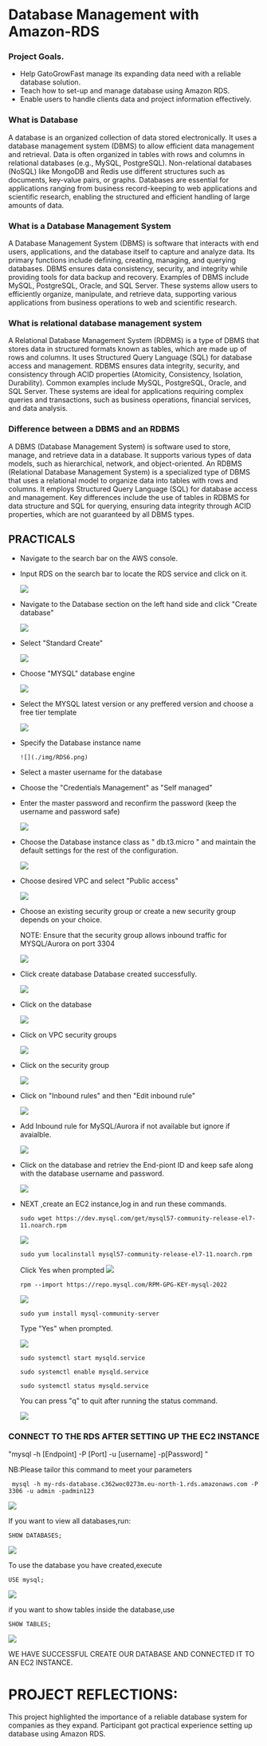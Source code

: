 # Database Management with Amazon-RDS

### Project Goals.
* Help GatoGrowFast manage its expanding data need with a reliable database solution.
* Teach how to set-up and manage database using Amazon RDS.
* Enable users to handle clients data and project information effectively.

### What is Database

A database is an organized collection of data stored electronically. It uses a database management system (DBMS) to allow efficient data management and retrieval. Data is often organized in tables with rows and columns in relational databases (e.g., MySQL, PostgreSQL). Non-relational databases (NoSQL) like MongoDB and Redis use different structures such as documents, key-value pairs, or graphs. Databases are essential for applications ranging from business record-keeping to web applications and scientific research, enabling the structured and efficient handling of large amounts of data.

### What is a Database Management System

A Database Management System (DBMS) is software that interacts with end users, applications, and the database itself to capture and analyze data. Its primary functions include defining, creating, managing, and querying databases. DBMS ensures data consistency, security, and integrity while providing tools for data backup and recovery. Examples of DBMS include MySQL, PostgreSQL, Oracle, and SQL Server. These systems allow users to efficiently organize, manipulate, and retrieve data, supporting various applications from business operations to web and scientific research.

### What is relational database management system 
A Relational Database Management System (RDBMS) is a type of DBMS that stores data in structured formats known as tables, which are made up of rows and columns. It uses Structured Query Language (SQL) for database access and management. RDBMS ensures data integrity, security, and consistency through ACID properties (Atomicity, Consistency, Isolation, Durability). Common examples include MySQL, PostgreSQL, Oracle, and SQL Server. These systems are ideal for applications requiring complex queries and transactions, such as business operations, financial services, and data analysis.

### Difference between a DBMS and an RDBMS 
A DBMS (Database Management System) is software used to store, manage, and retrieve data in a database. It supports various types of data models, such as hierarchical, network, and object-oriented. An RDBMS (Relational Database Management System) is a specialized type of DBMS that uses a relational model to organize data into tables with rows and columns. It employs Structured Query Language (SQL) for database access and management. Key differences include the use of tables in RDBMS for data structure and SQL for querying, ensuring data integrity through ACID properties, which are not guaranteed by all DBMS types.

## PRACTICALS

* Navigate to the search bar on the AWS console.
* Input RDS on the search bar to locate the RDS service and click on it.

  ![](./img/RDS1.png)

* Navigate to the Database section on the left hand side and click "Create database"
  
    ![](./img/RDS2.png)

* Select "Standard Create"

     ![](./img/RDS3.png)

* Choose "MYSQL" database engine

    ![](./img/RDS4.png)

* Select the MYSQL latest version or any preffered version and choose a free tier template

     ![](./img/RDS5.png)

* Specify the Database instance name 
     
      ![](./img/RDS6.png)

* Select a master username for the database
* Choose the "Credentials Management" as "Self managed"
* Enter the master password and reconfirm the password (keep the username and password safe)

    ![](./img/RDS7.png)

* Choose the Database instance class as " db.t3.micro " and maintain the default settings for the rest of the configuration.
 
     ![](./img/RDS8.png)

* Choose desired VPC and select "Public access"

     ![](./img/RDS10.png)

* Choose an existing security group or create a new security group depends on your choice.

  NOTE: Ensure that the security group allows inbound traffic for MYSQL/Aurora on port 3304

   ![](./img/RDS11.png)


* Click create database
   Database created successfully.

   ![](./img/RDS12.png)

* Click on the database
   
    ![](./img/RDS13.png)

* Click on VPC security groups

     ![](./img/RDS14.png)

* Click on the security group
     
     ![](./img/RDS15.png)

* Click on "Inbound rules" and then "Edit inbound rule"

    ![](./img/RDS16.png)

* Add Inbound rule for MySQL/Aurora if not available but ignore if avaialble.

     ![](./img/RDS17.png)

* Click on the database and retriev the End-piont ID and keep safe along with the database username and password.

     ![](./img/RDS18.png)


* NEXT ,create an EC2 instance,log in and run these commands.

  `sudo wget https://dev.mysql.com/get/mysql57-community-release-el7-11.noarch.rpm`

   ![](./img/RDS19.png)


  `sudo yum localinstall mysql57-community-release-el7-11.noarch.rpm`
   
   Click Yes when prompted
   ![](./img/RDS20.png)




  `rpm --import https://repo.mysql.com/RPM-GPG-KEY-mysql-2022`

    ![](./img/RDS21.png)


    `sudo yum install mysql-community-server`

    Type "Yes" when prompted.

    ![](./img/RDS22.png)


  `sudo systemctl start mysqld.service` 
  
  `sudo systemctl enable mysqld.service` 
  
  `sudo systemctl status mysqld.service`

   You can press "q" to quit after running the status command.

   
    ![](./img/RDS23.png)


###  CONNECT TO THE RDS AFTER SETTING UP THE EC2 INSTANCE

"mysql -h [Endpoint] -P [Port] -u [username] -p[Password] "

NB:Please tailor this command to meet your parameters

` mysql -h my-rds-database.c362woc0273m.eu-north-1.rds.amazonaws.com -P 3306 -u admin -padmin123`

   ![](./img/RDS24.png)


 If you want to view all databases,run:

 `SHOW DATABASES;`

  ![](./img/RDS25.png)

 To use the database you have created,execute

 `USE mysql;`
   
   ![](./img/RDS26.png)

 if you want to show tables inside the database,use

 `SHOW TABLES;`

![](./img/RDS27.png)


WE HAVE SUCCESSFUL CREATE OUR DATABASE AND CONNECTED IT TO AN EC2 INSTANCE.

# PROJECT REFLECTIONS:

This project highlighted the importance of a reliable database system for companies as they expand. Participant got practical experience setting up database using Amazon RDS.





  















